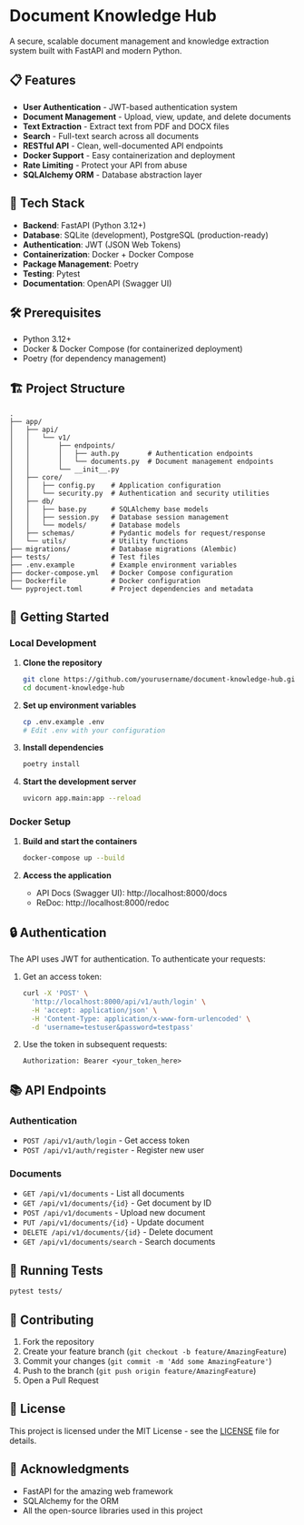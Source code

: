 # Document Knowledge Hub

A secure, scalable document management and knowledge extraction system built with FastAPI and modern Python.

## 📋 Features

- **User Authentication** - JWT-based authentication system
- **Document Management** - Upload, view, update, and delete documents
- **Text Extraction** - Extract text from PDF and DOCX files
- **Search** - Full-text search across all documents
- **RESTful API** - Clean, well-documented API endpoints
- **Docker Support** - Easy containerization and deployment
- **Rate Limiting** - Protect your API from abuse
- **SQLAlchemy ORM** - Database abstraction layer

## 🚀 Tech Stack

- **Backend**: FastAPI (Python 3.12+)
- **Database**: SQLite (development), PostgreSQL (production-ready)
- **Authentication**: JWT (JSON Web Tokens)
- **Containerization**: Docker + Docker Compose
- **Package Management**: Poetry
- **Testing**: Pytest
- **Documentation**: OpenAPI (Swagger UI)

## 🛠️ Prerequisites

- Python 3.12+
- Docker & Docker Compose (for containerized deployment)
- Poetry (for dependency management)

## 🏗️ Project Structure

```
.
├── app/
│   ├── api/
│   │   └── v1/
│   │       ├── endpoints/
│   │       │   ├── auth.py       # Authentication endpoints
│   │       │   └── documents.py  # Document management endpoints
│   │       └── __init__.py
│   ├── core/
│   │   ├── config.py    # Application configuration
│   │   └── security.py  # Authentication and security utilities
│   ├── db/
│   │   ├── base.py      # SQLAlchemy base models
│   │   ├── session.py   # Database session management
│   │   └── models/      # Database models
│   ├── schemas/         # Pydantic models for request/response
│   └── utils/           # Utility functions
├── migrations/          # Database migrations (Alembic)
├── tests/               # Test files
├── .env.example         # Example environment variables
├── docker-compose.yml   # Docker Compose configuration
├── Dockerfile           # Docker configuration
└── pyproject.toml       # Project dependencies and metadata
```

## 🚀 Getting Started

### Local Development

1. **Clone the repository**
   ```bash
   git clone https://github.com/yourusername/document-knowledge-hub.git
   cd document-knowledge-hub
   ```

2. **Set up environment variables**
   ```bash
   cp .env.example .env
   # Edit .env with your configuration
   ```

3. **Install dependencies**
   ```bash
   poetry install
   ```

4. **Start the development server**
   ```bash
   uvicorn app.main:app --reload
   ```

### Docker Setup

1. **Build and start the containers**
   ```bash
   docker-compose up --build
   ```

2. **Access the application**
   - API Docs (Swagger UI): http://localhost:8000/docs
   - ReDoc: http://localhost:8000/redoc

## 🔒 Authentication

The API uses JWT for authentication. To authenticate your requests:

1. Get an access token:
   ```bash
   curl -X 'POST' \
     'http://localhost:8000/api/v1/auth/login' \
     -H 'accept: application/json' \
     -H 'Content-Type: application/x-www-form-urlencoded' \
     -d 'username=testuser&password=testpass'
   ```

2. Use the token in subsequent requests:
   ```
   Authorization: Bearer <your_token_here>
   ```

## 📚 API Endpoints

### Authentication
- `POST /api/v1/auth/login` - Get access token
- `POST /api/v1/auth/register` - Register new user

### Documents
- `GET /api/v1/documents` - List all documents
- `GET /api/v1/documents/{id}` - Get document by ID
- `POST /api/v1/documents` - Upload new document
- `PUT /api/v1/documents/{id}` - Update document
- `DELETE /api/v1/documents/{id}` - Delete document
- `GET /api/v1/documents/search` - Search documents

## 🧪 Running Tests

```bash
pytest tests/
```

## 🤝 Contributing

1. Fork the repository
2. Create your feature branch (`git checkout -b feature/AmazingFeature`)
3. Commit your changes (`git commit -m 'Add some AmazingFeature'`)
4. Push to the branch (`git push origin feature/AmazingFeature`)
5. Open a Pull Request

## 📄 License

This project is licensed under the MIT License - see the [LICENSE](LICENSE) file for details.

## 🙏 Acknowledgments

- FastAPI for the amazing web framework
- SQLAlchemy for the ORM
- All the open-source libraries used in this project
